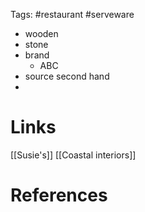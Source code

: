 Tags: #restaurant #serveware

- wooden
- stone
- brand
	- ABC
- source second hand
- 

# Links
[[Susie's]]
[[Coastal interiors]]

# References